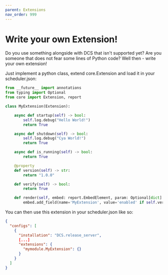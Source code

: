 ```yaml
---
parent: Extensions
nav_order: 999
---
```


# Write your own Extension!

Do you use something alongside with DCS that isn't supported yet? Are you someone that does not fear some lines of
Python code? Well then - write your own extension!

Just implement a python class, extend core.Extension and load it in your scheduler.json:

```python
from __future__ import annotations
from typing import Optional
from core import Extension, report

class MyExtension(Extension):

    async def startup(self) -> bool:
        self.log.debug("Hello World!")
        return True

    async def shutdown(self) -> bool:
        self.log.debug("Cya World!")
        return True

    async def is_running(self) -> bool:
        return True

    @property
    def version(self) -> str:
        return "1.0.0"

    def verify(self) -> bool:
        return True

    def render(self, embed: report.EmbedElement, param: Optional[dict] = None):
        embed.add_field(name='MyExtension', value='enabled' if self.verify() else 'disabled')
```

You can then use this extension in your scheduler.json like so:

```json
{
  "configs": [
    {
      "installation": "DCS.release_server",
      [...]
      "extensions": {
        "mymodule.MyExtension": {}
      }
    }
  ]
}
```
